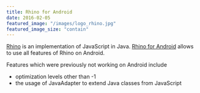 ```yaml
---
title: Rhino for Android
date: 2016-02-05
featured_image: "/images/logo_rhino.jpg"
featured_image_size: "contain"
--- 
```


[Rhino](https://github.com/mozilla/rhino) is an implementation of JavaScript in Java. [Rhino for Android](https://github.com/F43nd1r/rhino-android) allows to use all features of Rhino on Android.

Features which were previously not working on Android include 
 - optimization levels other than -1 
 - the usage of JavaAdapter to extend Java classes from JavaScript
